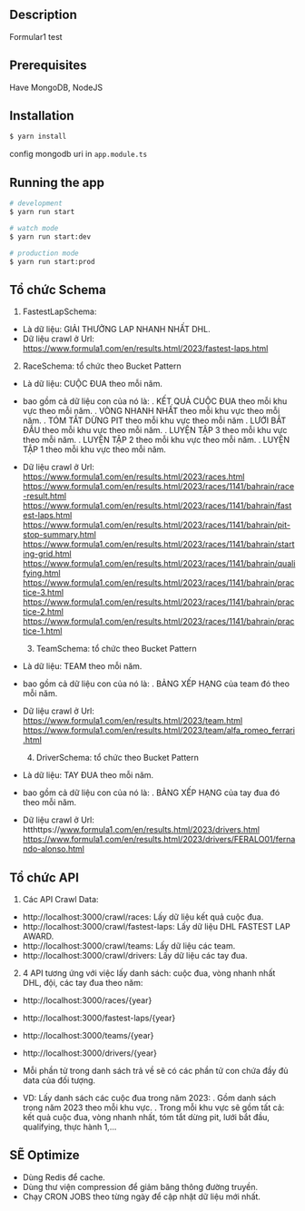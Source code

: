## Description

Formular1 test

## Prerequisites

Have MongoDB, NodeJS

## Installation

```bash
$ yarn install
```

config mongodb uri in `app.module.ts`

## Running the app

```bash
# development
$ yarn run start

# watch mode
$ yarn run start:dev

# production mode
$ yarn run start:prod
```

## Tổ chức Schema

1. FastestLapSchema:

- Là dữ liệu: GIẢI THƯỞNG LAP NHANH NHẤT DHL.
- Dữ liệu crawl ở Url:
  https://www.formula1.com/en/results.html/2023/fastest-laps.html

2. RaceSchema: tổ chức theo Bucket Pattern

- Là dữ liệu: CUỘC ĐUA theo mỗi năm.
- bao gồm cả dữ liệu con của nó là:
  . KẾT QUẢ CUỘC ĐUA theo mỗi khu vực theo mỗi năm.
  . VÒNG NHANH NHẤT theo mỗi khu vực theo mỗi năm.
  . TÓM TẮT DỪNG PIT theo mỗi khu vực theo mỗi năm
  . LƯỚI BẮT ĐẦU theo mỗi khu vực theo mỗi năm.
  . LUYỆN TẬP 3 theo mỗi khu vực theo mỗi năm.
  . LUYỆN TẬP 2 theo mỗi khu vực theo mỗi năm.
  . LUYỆN TẬP 1 theo mỗi khu vực theo mỗi năm.
- Dữ liệu crawl ở Url:
  https://www.formula1.com/en/results.html/2023/races.html
  https://www.formula1.com/en/results.html/2023/races/1141/bahrain/race-result.html
  https://www.formula1.com/en/results.html/2023/races/1141/bahrain/fastest-laps.html
  https://www.formula1.com/en/results.html/2023/races/1141/bahrain/pit-stop-summary.html
  https://www.formula1.com/en/results.html/2023/races/1141/bahrain/starting-grid.html
  https://www.formula1.com/en/results.html/2023/races/1141/bahrain/qualifying.html
  https://www.formula1.com/en/results.html/2023/races/1141/bahrain/practice-3.html
  https://www.formula1.com/en/results.html/2023/races/1141/bahrain/practice-2.html
  https://www.formula1.com/en/results.html/2023/races/1141/bahrain/practice-1.html

  3. TeamSchema: tổ chức theo Bucket Pattern

- Là dữ liệu: TEAM theo mỗi năm.
- bao gồm cả dữ liệu con của nó là:
  . BẢNG XẾP HẠNG của team đó theo mỗi năm.
- Dữ liệu crawl ở Url:
  https://www.formula1.com/en/results.html/2023/team.html
  https://www.formula1.com/en/results.html/2023/team/alfa_romeo_ferrari.html

  4. DriverSchema: tổ chức theo Bucket Pattern

- Là dữ liệu: TAY ĐUA theo mỗi năm.
- bao gồm cả dữ liệu con của nó là:
  . BẢNG XẾP HẠNG của tay đua đó theo mỗi năm.
- Dữ liệu crawl ở Url:
  htthttps://www.formula1.com/en/results.html/2023/drivers.html
  https://www.formula1.com/en/results.html/2023/drivers/FERALO01/fernando-alonso.html

## Tổ chức API

1. Các API Crawl Data:

- http://localhost:3000/crawl/races: Lấy dữ liệu kết quả cuộc đua.
- http://localhost:3000/crawl/fastest-laps: Lấy dữ liệu DHL FASTEST LAP AWARD.
- http://localhost:3000/crawl/teams: Lấy dữ liệu các team.
- http://localhost:3000/crawl/drivers: Lấy dữ liệu các tay đua.

2. 4 API tương ứng với việc lấy danh sách: cuộc đua, vòng nhanh nhất DHL, đội, các tay đua theo năm:

- http://localhost:3000/races/{year}
- http://localhost:3000/fastest-laps/{year}
- http://localhost:3000/teams/{year}
- http://localhost:3000/drivers/{year}

- Mỗi phần tử trong danh sách trả về sẽ có các phần tử con chứa đầy đủ data của đối tượng.
- VD: Lấy danh sách các cuộc đua trong năm 2023:
  . Gồm danh sách trong năm 2023 theo mỗi khu vực.
  . Trong mỗi khu vực sẽ gồm tất cả: kết quả cuộc đua, vòng nhanh nhất, tóm tắt dừng pit, lưới bắt đầu, qualifying, thực hành 1,...

## SẼ Optimize

- Dùng Redis để cache.
- Dùng thư viện compression để giảm băng thông đường truyền.
- Chạy CRON JOBS theo từng ngày để cập nhật dữ liệu mới nhất.
